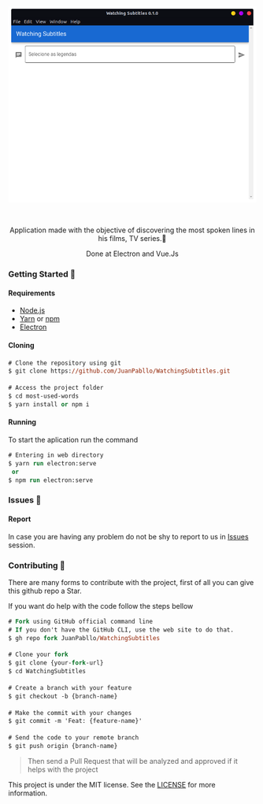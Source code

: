 <div align="center">

![](.github/docs/img/principal.png)

</div>

<br>
<p align="center">
    Application made with the objective of discovering the most spoken lines in his films, TV series.🚀
</p>
<p align="center"> Done at Electron and Vue.Js </p>

### Getting Started 🚀

#### Requirements

-   [Node.js](https://nodejs.org/en/)
-   [Yarn](https://yarnpkg.com/) or [npm](https://www.npmjs.com/)
-   [Electron](https://www.electronjs.org/)

#### Cloning

```ps
# Clone the repository using git
$ git clone https://github.com/JuanPabllo/WatchingSubtitles.git

# Access the project folder
$ cd most-used-words
$ yarn install or npm i
```

#### Running

To start the aplication run the command

```ps
# Entering in web directory
$ yarn run electron:serve
 or
$ npm run electron:serve
```

### Issues 🐛

#### Report

In case you are having any problem do not be shy to report to us in [Issues](https://github.com/JuanPabllo/WatchingSubtitles/issues) session.

### Contributing 🤝

There are many forms to contribute with the project, first of all you can give this github repo a Star.

If you want do help with the code follow the steps bellow

```ps
# Fork using GitHub official command line
# If you don't have the GitHub CLI, use the web site to do that.
$ gh repo fork JuanPabllo/WatchingSubtitles

# Clone your fork
$ git clone {your-fork-url}
$ cd WatchingSubtitles

# Create a branch with your feature
$ git checkout -b {branch-name}

# Make the commit with your changes
$ git commit -m 'Feat: {feature-name}'

# Send the code to your remote branch
$ git push origin {branch-name}
```

> Then send a Pull Request that will be analyzed and approved if it helps with the project

This project is under the MIT license. See the [LICENSE](https://github.com/JuanPabllo/WatchingSubtitles/blob/master/LICENSE) for more information.
